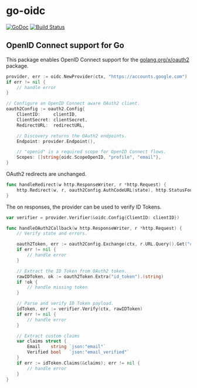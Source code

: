 # go-oidc

[![GoDoc](https://godoc.org/github.com/Adaptech/go-oidc?status.svg)](https://godoc.org/github.com/coreos/go-oidc)
[![Build Status](https://travis-ci.org/coreos/go-oidc.png?branch=master)](https://travis-ci.org/coreos/go-oidc)

## OpenID Connect support for Go

This package enables OpenID Connect support for the [golang.org/x/oauth2](https://godoc.org/golang.org/x/oauth2) package.

```go
provider, err := oidc.NewProvider(ctx, "https://accounts.google.com")
if err != nil {
    // handle error
}

// Configure an OpenID Connect aware OAuth2 client.
oauth2Config := oauth2.Config{
    ClientID:     clientID,
    ClientSecret: clientSecret,
    RedirectURL:  redirectURL,

    // Discovery returns the OAuth2 endpoints.
    Endpoint: provider.Endpoint(),

    // "openid" is a required scope for OpenID Connect flows.
    Scopes: []string{oidc.ScopeOpenID, "profile", "email"},
}
```

OAuth2 redirects are unchanged.

```go
func handleRedirect(w http.ResponseWriter, r *http.Request) {
    http.Redirect(w, r, oauth2Config.AuthCodeURL(state), http.StatusFound)
}
```

The on responses, the provider can be used to verify ID Tokens.

```go
var verifier = provider.Verifier(&oidc.Config{ClientID: clientID})

func handleOAuth2Callback(w http.ResponseWriter, r *http.Request) {
    // Verify state and errors.

    oauth2Token, err := oauth2Config.Exchange(ctx, r.URL.Query().Get("code"))
    if err != nil {
        // handle error
    }

    // Extract the ID Token from OAuth2 token.
    rawIDToken, ok := oauth2Token.Extra("id_token").(string)
    if !ok {
        // handle missing token
    }

    // Parse and verify ID Token payload.
    idToken, err := verifier.Verify(ctx, rawIDToken)
    if err != nil {
        // handle error
    }

    // Extract custom claims
    var claims struct {
        Email    string `json:"email"`
        Verified bool   `json:"email_verified"`
    }
    if err := idToken.Claims(&claims); err != nil {
        // handle error
    }
}
```
